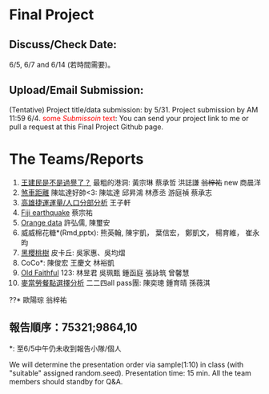 
# Final Project

## Discuss/Check Date: 

6/5, 6/7 and 6/14 (若時間需要)。

## Upload/Email Submission: 

(Tentative) Project title/data submission: by 5/31. 
Project submission by AM 11:59 6/4. 
<span style="color:red">some *Submissoin* text</span>: You can send your project link to me or pull a request at this Final Project Github page. 

# The Teams/Reports

  1.  [王建民是不是過譽了？](https://rpubs.com/smallblack/282173) 最粗的港洞: 黃宗琳 蔡承哲 洪誌謙 ~~翁梓祐~~   new 商晨洋 
  2.  [煞車距離](https://rpubs.com/Yalic/282401)    陳竑達好帥<3: 陳竑達 邱昇鴻 林彥丞 游庭禎 蔡承志
  3.  [高雄捷運運量/人口分部分析](http://rpubs.com/skyking363/282132)   王子軒
  4.  [Fiji earthquake](http://rpubs.com/TSUNG-YU/281842)          蔡宗祐
  5.  [Orange data](https://drive.google.com/open?id=0B-5DlPwCNHLOd2NKU2dObXF3TW8)   許弘儒, 陳璽安
  6.  威威棉花糖*(Rmd,pptx): 熊英翰, 陳宇凱， 葉信宏， 鄭凱文， 楊育維， 崔永昀
  7.  [黑櫻桃樹](http://rpubs.com/Helen9311/280819)     皮卡丘: 吳家惠、吳均熠 
  8.  CoCo*: 陳俊宏 王慶文 林裕凱
  9.  [Old Faithful](http://faculty.ndhu.edu.tw/~chtsao/ftp/rgames/final/123.nb.html)   123: 林昱君 吳珮甄 鍾函庭 張詠筑 曾馨慧
  10. [麥當勞餐點選擇分析](http://rpubs.com/wei821/282402)    二二四all pass團: 陳奕璁 鍾育晴 孫薇淇
  
  ??* 歐陽琮 翁梓祐
  
  ## 報告順序：75321;9864,10
  
*: 至6/5中午仍未收到報告小隊/個人 

We will determine the presentation order via sample(1:10) in class (with "suitable" assigned random.seed). 
Presentation time: 15 min. All the team members should standby for Q&A.
